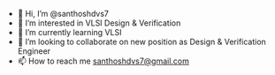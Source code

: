 - 👋 Hi, I’m @santhoshdvs7
- 👀 I’m interested in VLSI Design & Verification
- 🌱 I’m currently learning VLSI
- 💞️ I’m looking to collaborate on new position as Design & Verification Engineer
- 📫 How to reach me santhoshdvs7@gmail.com

<!---
santhoshdvs7/santhoshdvs7 is a ✨ special ✨ repository because its `README.md` (this file) appears on your GitHub profile.
You can click the Preview link to take a look at your changes.
--->
